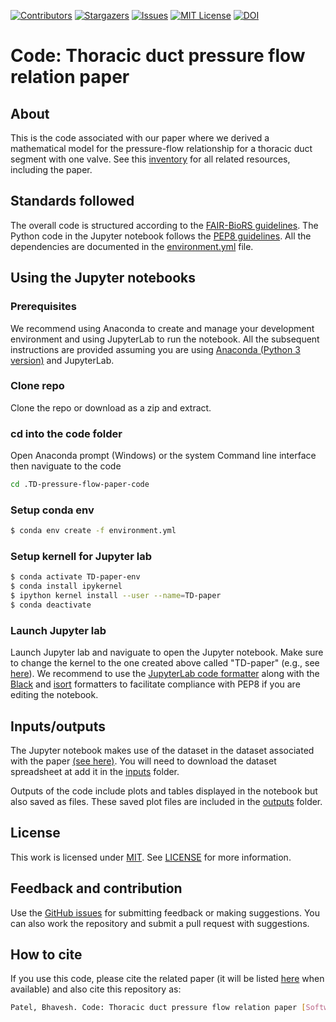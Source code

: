 [![Contributors][contributors-shield]][contributors-url]
[![Stargazers][stars-shield]][stars-url]
[![Issues][issues-shield]][issues-url]
[![MIT License][license-shield]][license-url]
[![DOI](https://zenodo.org/badge/DOI/10.5281/zenodo.14709022.svg)](https://doi.org/10.5281/zenodo.14709022)

[contributors-shield]: https://img.shields.io/github/contributors/bvhpatel/TD-pressure-flow-paper-code.svg?style=flat-square
[contributors-url]: https://github.com/bvhpatel/TD-pressure-flow-paper-code/graphs/contributors
[stars-shield]: https://img.shields.io/github/stars/bvhpatel/TD-pressure-flow-paper-code.svg?style=flat-square
[stars-url]: https://github.com/bvhpatel/TD-pressure-flow-paper-code/stargazers
[issues-shield]: https://img.shields.io/github/issues/bvhpatel/TD-pressure-flow-paper-code.svg?style=flat-square
[issues-url]: https://github.com/bvhpatel/TD-pressure-flow-paper-code/issues
[license-shield]: https://img.shields.io/github/license/bvhpatel/TD-pressure-flow-paper-code.svg?style=flat-square
[license-url]: LICENSE

# Code: Thoracic duct pressure flow relation paper

## About
This is the code associated with our paper where we derived a mathematical model for the pressure-flow relationship for a thoracic duct segment with one valve. See this [inventory](https://github.com/bvhpatel/TD-pressure-flow-paper-inventory) for all related resources, including the paper.


## Standards followed
The overall code is structured according to the [FAIR-BioRS guidelines](https://doi.org/10.1038/s41597-023-02463-x). The Python code in the Jupyter notebook follows the [PEP8 guidelines](https://peps.python.org/pep-0008). All the dependencies are documented in the [environment.yml](environment.yml) file.

## Using the Jupyter notebooks

### Prerequisites 
We recommend using Anaconda to create and manage your development environment and using JupyterLab to run the notebook. All the subsequent instructions are provided assuming you are using [Anaconda (Python 3 version)](https://www.anaconda.com/products/individual) and JupyterLab.

### Clone repo
Clone the repo or download as a zip and extract.

### cd into the code folder

Open Anaconda prompt (Windows) or the system Command line interface then naviguate to the code
```sh
cd .TD-pressure-flow-paper-code

```

### Setup conda env
```sh
$ conda env create -f environment.yml
```

### Setup kernell for Jupyter lab
```sh
$ conda activate TD-paper-env
$ conda install ipykernel
$ ipython kernel install --user --name=TD-paper
$ conda deactivate
```

### Launch Jupyter lab
Launch Jupyter lab and naviguate to open the Jupyter notebook. Make sure to change the kernel to the one created above called "TD-paper" (e.g., see [here](https://doc.cocalc.com/howto/jupyter-kernel-selection.html#cocalc-s-jupyter-notebook)). We recommend to use the [JupyterLab code formatter](https://github.com/ryantam626/jupyterlab_code_formatter) along with the [Black](https://github.com/psf/black) and [isort](https://github.com/PyCQA/isort) formatters to facilitate compliance with PEP8 if you are editing the notebook.

## Inputs/outputs
The Jupyter notebook makes use of the dataset in the dataset associated with the paper [(see here)](https://github.com/bvhpatel/TD-pressure-flow-paper-inventory). You will need to download the dataset spreadsheet at add it in the [inputs](inputs) folder.

Outputs of the code include plots and tables displayed in the notebook but also saved as files. These saved plot files are included in the [outputs](outputs) folder. 

## License
This work is licensed under
[MIT](https://opensource.org/licenses/mit). See [LICENSE](LICENSE) for more information.

## Feedback and contribution
Use the [GitHub issues](https://github.com/bvhpatel/TD-pressure-flow-paper-code/issues) for submitting feedback or making suggestions. You can also work the repository and submit a pull request with suggestions.

## How to cite
If you use this code, please cite the related paper (it will be listed [here](https://github.com/bvhpatel/TD-pressure-flow-paper-inventory) when available) and also cite this repository as:

```bash
Patel, Bhavesh. Code: Thoracic duct pressure flow relation paper [Software]. Zenodo. https://doi.org/10.5281/zenodo.14709022

